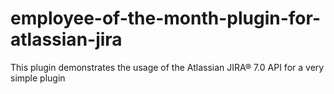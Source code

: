 # employee-of-the-month-plugin-for-atlassian-jira
This plugin demonstrates the usage of the Atlassian JIRA® 7.0 API for a very simple plugin
